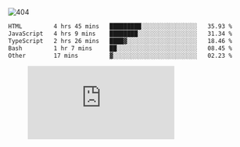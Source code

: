 ![404](https://user-images.githubusercontent.com/378023/89412096-6f759d80-d761-11ea-8c57-84b30ef3f2b1.png)
<!--START_SECTION:waka-->

```txt
HTML         4 hrs 45 mins   █████████░░░░░░░░░░░░░░░░   35.93 %
JavaScript   4 hrs 9 mins    ████████░░░░░░░░░░░░░░░░░   31.34 %
TypeScript   2 hrs 26 mins   ████▓░░░░░░░░░░░░░░░░░░░░   18.46 %
Bash         1 hr 7 mins     ██░░░░░░░░░░░░░░░░░░░░░░░   08.45 %
Other        17 mins         ▓░░░░░░░░░░░░░░░░░░░░░░░░   02.23 %
```

<!--END_SECTION:waka-->
<figure><embed src="https://wakatime.com/share/@018b853e-267a-435d-a858-33e2b098b9d7/f3c3aa68-553a-4373-a9f9-2d456f62f780.svg"></embed></figure>
